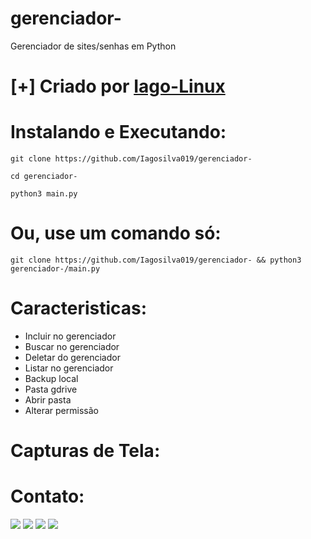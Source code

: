 # gerenciador-
Gerenciador de sites/senhas em Python

# [+] Criado por <a href = "https://github.com/Iagosilva019" >Iago-Linux <a />

# Instalando e Executando:
    
```git clone https://github.com/Iagosilva019/gerenciador-```
    
```cd gerenciador-```
    
```python3 main.py```
# Ou, use um comando só:
    
```git clone https://github.com/Iagosilva019/gerenciador- && python3 gerenciador-/main.py```
  
# Caracteristicas:
  - Incluir no gerenciador
  - Buscar no gerenciador
  - Deletar do gerenciador
  - Listar no gerenciador
  - Backup local
  - Pasta gdrive
  - Abrir pasta
  - Alterar permissão
  
# Capturas de Tela:
  
  
# Contato:
   <div align="center> 

  <a href="https://instagram.com/_.iago3._" target="_blank"><img src="https://img.shields.io/badge/-Instagram-%23E4405F?style=for-the-badge&logo=instagram&logoColor=white" target="_blank"></a>
 <a href="https://discord.com/channels/@Eren _Ye21" target="_blank"><img src="https://img.shields.io/badge/Discord-7289DA?style=for-the-badge&logo=discord&logoColor=white" target="_blank"></a> 
  <a href = "mailto:iagosilva@ufpi.br"><img src="https://img.shields.io/badge/-Gmail-%23333?style=for-the-badge&logo=gmail&logoColor=white" target="_blank"></a>
  <a href="https://www.linkedin.com/in/iago-silva-0ab8ab22b/" target="_blank"><img src="https://img.shields.io/badge/-LinkedIn-%230077B5?style=for-the-badge&logo=linkedin&logoColor=white" target="_blank"></a> 
</div>
    
  
